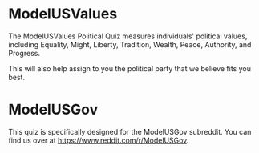 # ModelUSValues
The ModelUSValues Political Quiz measures individuals' political values, including Equality, Might, Liberty, Tradition, Wealth, Peace, Authority, and Progress.

This will also help assign to you the political party that we believe fits you best.

# ModelUSGov
This quiz is specifically designed for the ModelUSGov subreddit. You can find us over at https://www.reddit.com/r/ModelUSGov.
